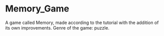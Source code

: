 # Memory_Game
A game called Memory, made according to the tutorial with the addition of its own improvements. Genre of the game: puzzle.
